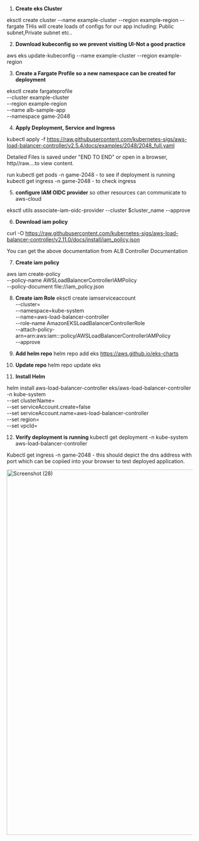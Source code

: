1.  **Create eks Cluster**

eksctl create cluster --name example-cluster --region example-region --fargate
 THis will create loads of configs for our app including: Public subnet,Private subnet etc..

2.  **Download kubeconfig so we prevent visiting UI-Not a good practice**
 
 aws eks update-kubeconfig --name example-cluster --region example-region

3.  **Create a Fargate Profile so a new namespace can be created for deployment**

eksctl create fargateprofile \
    --cluster example-cluster \
    --region example-region \
    --name alb-sample-app \
    --namespace game-2048


4.  **Apply Deployment, Service and Ingress**


kubectl apply -f https://raw.githubusercontent.com/kubernetes-sigs/aws-load-balancer-controller/v2.5.4/docs/examples/2048/2048_full.yaml

Detailed Files is saved under "END TO END" or open in a browser, http//raw....to view content.


run kubectl get pods -n game-2048 - to see if deployment is running
    kubectl get ingress -n game-2048 - to check ingress


5. **configure IAM OIDC provider** so other resources can communicate to aws-cloud

eksctl utils associate-iam-oidc-provider --cluster $cluster_name --approve


6. **Download iam policy**

curl -O https://raw.githubusercontent.com/kubernetes-sigs/aws-load-balancer-controller/v2.11.0/docs/install/iam_policy.json

You can get the above documentation from ALB Controller Documentation

7.  **Create iam policy**

aws iam create-policy \
    --policy-name AWSLoadBalancerControllerIAMPolicy \
    --policy-document file://iam_policy.json


8. **Create iam Role**
eksctl create iamserviceaccount \
  --cluster=<your-cluster-name> \
  --namespace=kube-system \
  --name=aws-load-balancer-controller \
  --role-name AmazonEKSLoadBalancerControllerRole \
  --attach-policy-arn=arn:aws:iam::<your-aws-account-id>:policy/AWSLoadBalancerControllerIAMPolicy \
  --approve


9.  **Add helm repo**
helm repo add eks https://aws.github.io/eks-charts


10.  **Update repo**
helm repo update eks


11.  **Install Helm**

helm install aws-load-balancer-controller eks/aws-load-balancer-controller -n kube-system \
  --set clusterName=<your-cluster-name> \
  --set serviceAccount.create=false \
  --set serviceAccount.name=aws-load-balancer-controller \
  --set region=<your-region> \
  --set vpcId=<your-vpc-id>


12.  **Verify deployment is running**
kubectl get deployment -n kube-system aws-load-balancer-controller

Kubectl get ingress -n game-2048 - this should depict the dns address with port which can be copiied into your browser to test deployed application.



<img width="1443" height="987" alt="Screenshot (28)" src="https://github.com/user-attachments/assets/4ec85fd3-4ddb-4da7-be0a-0a4b999b3b34" />

